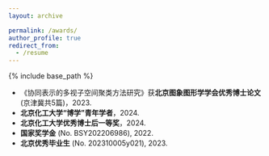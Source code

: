 ```yaml
---
layout: archive

permalink: /awards/
author_profile: true
redirect_from:
  - /resume
---
```


{% include base_path %}

- 《协同表示的多视子空间聚类方法研究》获**北京图象图形学学会优秀博士论文** (京津冀共5篇)，2023.
- **北京化工大学“博学”青年学者**，2024.
- **北京化工大学优秀博士后一等奖**，2024.
- **国家奖学金** (No. BSY202206986), 2022.
- **北京优秀毕业生** (No. 202310005y021), 2023.


